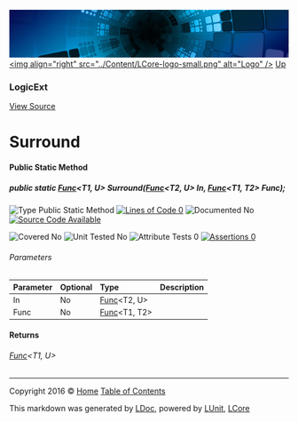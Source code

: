 ![](../Content/LCore-banner-small.png "")
[&lt;img align=&quot;right&quot; src=&quot;../Content/LCore-logo-small.png&quot; alt=&quot;Logo&quot; /&gt;](../../README.md)
[Up](LogicExt.md)

### LogicExt
[View Source](../Extensions/Methods/LogicExt.cs)

# Surround

#### Public Static Method

##### public static <a href="https://msdn.microsoft.com/en-us/library/bb549151.aspx" alt="" target="_blank">Func</a>&lt;T1, U&gt; Surround(<a href="https://msdn.microsoft.com/en-us/library/bb549151.aspx" alt="" target="_blank">Func</a>&lt;T2, U&gt; In, <a href="https://msdn.microsoft.com/en-us/library/bb549151.aspx" alt="" target="_blank">Func</a>&lt;T1, T2&gt; Func);

![Type Public Static Method](http://b.repl.ca/v1/Type-Public%20Static%20Method-Blue.png "") [![Lines of Code 0](http://b.repl.ca/v1/Lines%20of%20Code-0-red.png "")](../Extensions/Methods/LogicExt.cs#L565)    ![Documented No](http://b.repl.ca/v1/Documented-No-red.png "") [![Source Code Available](http://b.repl.ca/v1/Source%20Code-Available-brightgreen.png "")](../Extensions/Methods/LogicExt.cs#L565)

![Covered No](http://b.repl.ca/v1/Covered-No-red.png "") ![Unit Tested No](http://b.repl.ca/v1/Unit%20Tested-No-lightgrey.png "") ![Attribute Tests 0](http://b.repl.ca/v1/Attribute%20Tests-0-lightgrey.png "") [![Assertions 0](http://b.repl.ca/v1/Assertions-0-lightgrey.png "")](../Extensions/Methods/LogicExt.cs)

###### Parameters

Parameter | Optional | Type | Description
:---  | :---  | :---  | :--- 
In | No | <a href="https://msdn.microsoft.com/en-us/library/bb549151.aspx" alt="" target="_blank">Func</a>&lt;T2, U&gt; | 
Func | No | <a href="https://msdn.microsoft.com/en-us/library/bb549151.aspx" alt="" target="_blank">Func</a>&lt;T1, T2&gt; | 


#### Returns

###### <a href="https://msdn.microsoft.com/en-us/library/bb549151.aspx" alt="" target="_blank">Func</a>&lt;T1, U&gt;



---

Copyright 2016 &copy; [Home](../../README.md) [Table of Contents](../../TableOfContents.md)

This markdown was generated by [LDoc](https://github.com/CodeSingularity/LDoc), powered by [LUnit](https://github.com/CodeSingularity/LUnit), [LCore](https://github.com/CodeSingularity/LCore)
